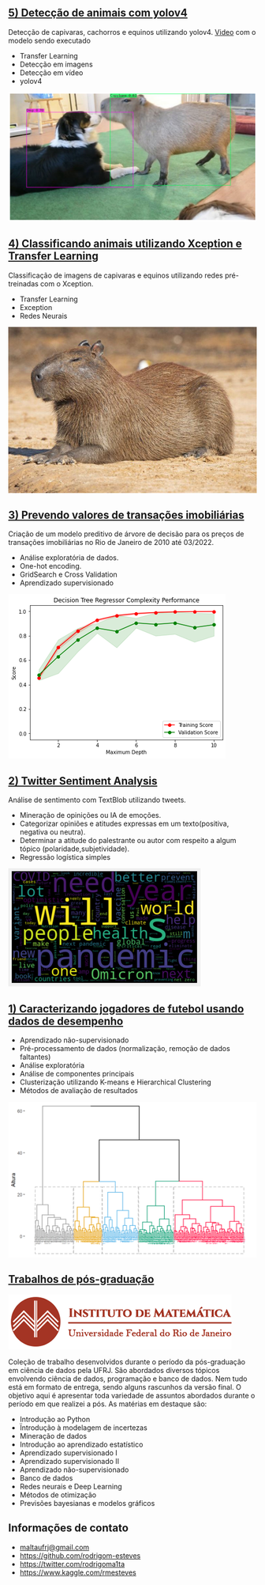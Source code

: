 ## [5) Detecção de animais com yolov4](https://github.com/rodrigom-esteves/Projetos/blob/main/Yolov4_Meus_dados.ipynb)
Detecção de capivaras, cachorros e equinos utilizando yolov4. [Video](https://youtu.be/To19RpiEq44) com o modelo sendo executado 
* Transfer Learning
* Detecção em imagens
* Detecção em vídeo
* yolov4

![](/images/dogcapybara.png)

## [4) Classificando animais utilizando Xception e Transfer Learning](https://github.com/rodrigom-esteves/Projetos/blob/main/Classifica%C3%A7%C3%A3o%20de%20animais%20usando%20Xception.ipynb)
Classificação de imagens de capivaras e equinos utilizando redes pré-treinadas com o Xception.
* Transfer Learning
* Exception
* Redes Neurais

![](/images/capivara31.jpeg)

## [3) Prevendo valores de transações imobiliárias](https://github.com/rodrigom-esteves/Projetos/blob/main/An%C3%A1lise%20imobili%C3%A1ria%20Rio%20de%20Janeiro.ipynb)
Criação de um modelo preditivo de árvore de decisão para os preços de transações imobiliárias no Rio de Janeiro de 2010 até 03/2022.
* Análise exploratória de dados.
* One-hot encoding.
* GridSearch e Cross Validation
* Aprendizado supervisionado

![](/images/imagem_projeto_imobiliaria.png)

## [2) Twitter Sentiment Analysis](https://github.com/rodrigom-esteves/Projetos/blob/main/Twitter%20Sentiment%20Analysis.ipynb)
Análise de sentimento com TextBlob utilizando tweets.
* Mineração de opinições ou IA de emoções.
* Categorizar opiniões e atitudes expressas em um texto(positiva, negativa ou neutra).
* Determinar a atitude do palestrante ou autor com respeito a algum tópico (polaridade,subjetividade).
* Regressão logística simples

![](/images/wordcloud.png)

## [1) Caracterizando jogadores de futebol usando dados de desempenho](https://github.com/rodrigom-esteves/trabalhos_pos_ciencia_de_dados/blob/main/Aprendizado%20n%C3%A3o-supervisionado/premier_final.pdf)
* Aprendizado não-supervisionado
* Pré-processamento de dados (normalização, remoção de dados faltantes)
* Análise exploratória
* Análise de componentes principais
* Clusterização utilizando K-means e Hierarchical Clustering
* Métodos de avaliação de resultados

![](/images/img1.png)

## [Trabalhos de pós-graduação](https://github.com/rodrigom-esteves/trabalhos_pos_ciencia_de_dados)

![](/images/imufrjlogo.png)

Coleção de trabalho desenvolvidos durante o período da pós-graduação em ciência de dados pela UFRJ. São abordados diversos tópicos envolvendo ciência de dados, programação e banco de dados. Nem tudo está em formato de entrega, sendo alguns rascunhos da versão final. O objetivo aqui é apresentar toda variedade de assuntos abordados durante o período em que realizei a pós. As matérias em destaque são: 
* Introdução ao Python
* Ïntrodução à modelagem de incertezas
* Mineração de dados
* Introdução ao aprendizado estatístico
* Aprendizado supervisionado I
* Aprendizado supervisionado II
* Aprendizado não-supervisionado
* Banco de dados
* Redes neurais e Deep Learning
* Métodos de otimização
* Previsões bayesianas e modelos gráficos

## Informações de contato
* maltaufrj@gmail.com
* https://github.com/rodrigom-esteves
* https://twitter.com/rodrigoma1ta
* https://www.kaggle.com/rmesteves
